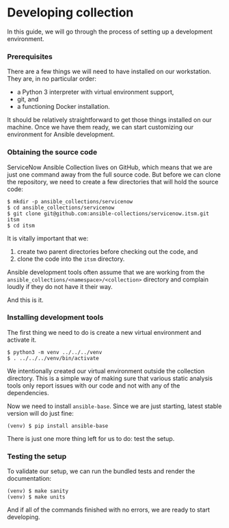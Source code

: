 # Developing collection

In this guide, we will go through the process of setting up a development
environment.


### Prerequisites

There are a few things we will need to have installed on our workstation. They
are, in no particular order:

  * a Python 3 interpreter with virtual environment support,
  * git, and
  * a functioning Docker installation.

It should be relatively straightforward to get those things installed on our
machine. Once we have them ready, we can start customizing our environment for
Ansible development.


### Obtaining the source code

ServiceNow Ansible Collection lives on GitHub, which means that we are just
one command away from the full source code. But before we can clone the
repository, we need to create a few directories that will hold the source
code:

    $ mkdir -p ansible_collections/servicenow
    $ cd ansible_collections/servicenow
    $ git clone git@github.com:ansible-collections/servicenow.itsm.git itsm
    $ cd itsm

It is vitally important that we:

 1. create two parent directories before checking out the code, and
 2. clone the code into the `itsm` directory.

Ansible development tools often assume that we are working from the
`ansible_collections/<namespace>/<collection>` directory and complain loudly
if they do not have it their way.

And this is it.


### Installing development tools

The first thing we need to do is create a new virtual environment and activate
it.

    $ python3 -m venv ../../../venv
    $ . ../../../venv/bin/activate

We intentionally created our virtual environment outside the collection
directory. This is a simple way of making sure that various static analysis
tools only report issues with our code and not with any of the dependencies.

Now we need to install `ansible-base`. Since we are just starting, latest
stable version will do just fine:

    (venv) $ pip install ansible-base

There is just one more thing left for us to do: test the setup.


### Testing the setup

To validate our setup, we can run the bundled tests and render the
documentation:

    (venv) $ make sanity
    (venv) $ make units

And if all of the commands finished with no errors, we are ready to start
developing.
